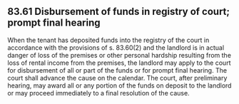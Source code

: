 ## 83.61 Disbursement of funds in registry of court; prompt final hearing
When the tenant has deposited funds into the registry of the court in accordance with the provisions of s. 83.60(2) and the landlord is in actual danger of loss of the premises or other personal hardship resulting from the loss of rental income from the premises, the landlord may apply to the court for disbursement of all or part of the funds or for prompt final hearing. The court shall advance the cause on the calendar. The court, after preliminary hearing, may award all or any portion of the funds on deposit to the landlord or may proceed immediately to a final resolution of the cause. 